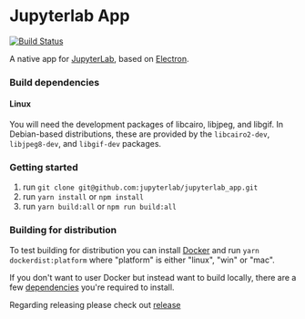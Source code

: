# Jupyterlab App

[![Build Status](https://travis-ci.org/jupyterlab/jupyterlab_app.svg?branch=master)](https://travis-ci.org/jupyterlab/jupyterlab_app)


A native app for [JupyterLab](https://github.com/jupyterlab/jupyterlab), based on [Electron](https://electron.atom.io/).

### Build dependencies

#### Linux

You will need the development packages of libcairo, libjpeg, and libgif.  In Debian-based distributions, these are provided by the `libcairo2-dev`, `libjpeg8-dev`, and `libgif-dev` packages.

### Getting started

1. run `git clone git@github.com:jupyterlab/jupyterlab_app.git`
2. run `yarn install` or `npm install`
3. run `yarn build:all` or `npm run build:all`

### Building for distribution

To test building for distribution you can install [Docker](https://docs.docker.com/engine/installation/) and run `yarn dockerdist:platform` where "platform" is either "linux", "win" or "mac".

If you don't want to user Docker but instead want to build locally, there are a few [dependencies](https://github.com/electron-userland/electron-builder/wiki/Multi-Platform-Build) you're required to install.

Regarding releasing please check out [release](release.md)
